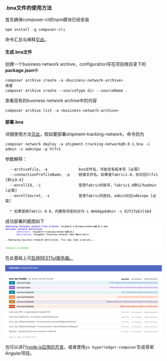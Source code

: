 ### .bna文件的使用方法

首先确保composer-cli的npm模块已经安装

```
npm install -g composer-cli
```

命令汇总与阐释[见此](https://hyperledger.github.io/composer/reference/commands.html)。



#### 生成.bna文件

创建一个business network archive，configuration写在项目根目录下的**package.json**中

```
composer archive create -a <business-network-archive>
或者
composer archive create --sourceType dir --sourceName .
```

查看现有的business network archive中的内容

```
composer archive list -a <business-network-archive>
```

#### 

#### 部署.bna

详细使用方法[见此](https://hyperledger.github.io/composer/reference/composer.network.deploy.html)，假如要部署shipment-tracking-network，命令则为

```
composer network deploy -a shipment-tracking-network@0.0.1.bna -i admin -s adminpw -p hlfv1
```

参数解释：

```
  --archiveFile, -a              bna文件名，可能含有版本号 [必需]
  --connectionProfileName, -p    链接文件名，如果是fabric1.0，则对应hlfv1 [默认0.6]
  --enrollId, -i                 登录fabric的账号，fabric1.0默认为admin [必需]
  --enrollSecret, -s             登录fabric的密码，admin对应adminpw [必需]

  * 如果使用fabric 0.6，内置账号密码对为-i WebAppAdmin -s DJY27pEnl16d
```

成功部署的截图如下![](/assets/WX20170621-230627@2x.png)

在此基础上可[启用RESTful服务器。](https://hyperledger.github.io/composer/integrating/integrating-index.html)

![](/assets/WX20170602-231844@2x.png)

也可以进行[node.js应用的开发](https://hyperledger.github.io/composer/applications/node.html)，或者使用`yo hyperledger-composer`生成骨架Angular项目。

